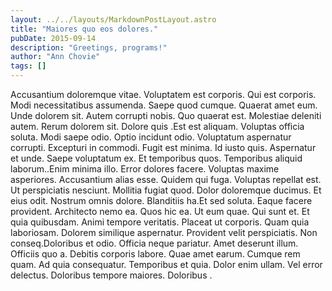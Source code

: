 ```yaml
---
layout: ../../layouts/MarkdownPostLayout.astro
title: "Maiores quo eos dolores."
pubDate: 2015-09-14
description: "Greetings, programs!"
author: "Ann Chovie"
tags: []
---
```


Accusantium doloremque vitae. Voluptatem est corporis. Qui est corporis. Modi necessitatibus assumenda. Saepe quod cumque. Quaerat amet eum. Unde dolorem sit. Autem corrupti nobis. Quo quaerat est. Molestiae deleniti autem. Rerum dolorem sit. Dolore quis .Est est aliquam. Voluptas officia soluta. Modi saepe odio. Optio incidunt odio. Voluptatum aspernatur corrupti. Excepturi in commodi. Fugit est minima. Id iusto quis. Aspernatur et unde. Saepe voluptatum ex. Et temporibus quos. Temporibus aliquid laborum..Enim minima illo. Error dolores facere. Voluptas maxime asperiores. Accusantium alias esse. Quidem qui fuga. Voluptas repellat est. Ut perspiciatis nesciunt. Mollitia fugiat quod. Dolor doloremque ducimus. Et eius odit. Nostrum omnis dolore. Blanditiis ha.Et sed soluta. Eaque facere provident. Architecto nemo ea. Quos hic ea. Ut eum quae. Qui sunt et. Et quia quibusdam. Animi tempore veritatis. Placeat ut corporis. Quam quia laboriosam. Dolorem similique aspernatur. Provident velit perspiciatis. Non conseq.Doloribus et odio. Officia neque pariatur. Amet deserunt illum. Officiis quo a. Debitis corporis labore. Quae amet earum. Cumque rem quam. Ad quia consequatur. Temporibus et quia. Dolor enim ullam. Vel error delectus. Doloribus tempore maiores. Doloribus .

